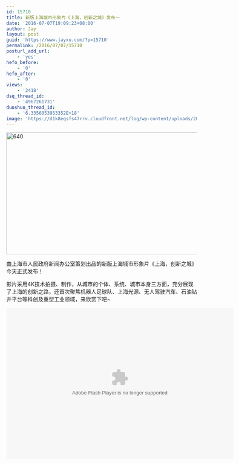 ```yaml
---
id: 15710
title: 新版上海城市形象片《上海，创新之城》发布～
date: '2016-07-07T19:09:23+08:00'
author: Jay
layout: post
guid: 'https://www.jayxu.com/?p=15710'
permalink: /2016/07/07/15710
posturl_add_url:
    - 'yes'
hefo_before:
    - '0'
hefo_after:
    - '0'
views:
    - '2418'
dsq_thread_id:
    - '4967261731'
duoshuo_thread_id:
    - '6.3356053953352E+18'
image: 'https://d1k8eqsfs47rrv.cloudfront.net/log/wp-content/uploads/2016/07/640.jpeg'
---
```


<a href="http://www.jayxu.com/log/wp-content/uploads/2016/07/640.jpeg"><img class="alignnone size-medium wp-image-15712" src="http://www.jayxu.com/log/wp-content/uploads/2016/07/640-600x323.jpeg" alt="640" width="600" height="323" /></a>

由上海市人民政府新闻办公室策划出品的新版上海城市形象片《上海，创新之城》今天正式发布！

影片采用4K技术拍摄、制作，从城市的个体、系统、城市本身三方面，充分展现了上海的创新之路，还首次聚焦机器人足球队、上海光源、无人驾驶汽车、石油钻井平台等科创及重型工业领域，来欣赏下吧~

<embed src="http://static.video.qq.com/TPout.swf?vid=y031130y3mb&amp;auto=0" type="application/x-shockwave-flash" width="600" height="400"></embed>